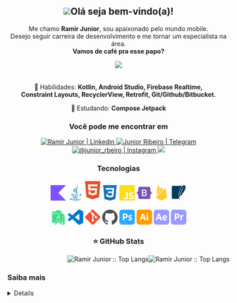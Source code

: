<span align="center">

## <img src="https://raw.githubusercontent.com/iampavangandhi/iampavangandhi/master/gifs/Hi.gif" width="30px">Olá seja bem-vindo(a)!

</span>

<p align="center">
  Me chamo <strong>Ramir Junior</strong>, sou apaixonado pelo mundo mobile.<br/>
    Desejo seguir carreira de desenvolvimento e me tornar um especialista na área.<br/>
<strong>Vamos de café pra esse papo?</strong><br/>
</p>
<div align="center">
<img src="https://www.mygo.ge/uploads/blog/1584023795.jpg" width="500px" />
</div>
<br/>
<p align="center">
  💼 Habilidades: <strong>Kotlin, Android Studio, Firebase Realtime,<br>Constraint Layouts, RecyclerView, Retrofit, Git/Github/Bitbucket.</strong>
</p>

<p align="center">
  🚀  Estudando: <strong>Compose Jetpack</strong>
</p>
<h3 align="center">Você pode me encontrar em</h3>

<div align="center">
    <a href="https://www.linkedin.com/in/ramirjunior-"> 
         <img target="_blank" alt="Ramir Junior | Linkedin" src="https://img.shields.io/badge/LinkedIn-0077B5?style=for-the-badge&logo=linkedin&logoColor=white&link=https://www.linkedin.com/in/ramirjunior-" />
    </a>
    <a href="https://t.me/JRHDL"> 
        <img  alt="Junior Ribeiro | Telegram"  src="https://img.shields.io/badge/Telegram-2CA5E0?style=for-the-badge&logo=telegram&logoColor=white&link=https://t.me/JRHDL" />
    </a>
    <a href="https://instagram.com/junior_rbeiro"> 
        <img  alt="@junior_rbeiro | Instagram"  src="https://img.shields.io/badge/Instagram-E4405F?style=for-the-badge&logo=instagram&logoColor=white&link=https://instagram.com/junior_rbeiro"/>
    </a>
    <a href="https://www.facebook.com/junior.ribeiro0/" alt="Facebook">
  <img src="https://img.shields.io/badge/-Facebook-3b5998?style=for-the-badge&logo=facebook&logoColor=white&link=https://www.facebook.com/junior.ribeiro0/"/></a>
     <br/>
    <h3 align="center">Tecnologias</h3>
    <img alt="Kotlin" width="35px" src="assets/kotlin.svg" />
    <img alt="Java" width="35px" src="assets/java.svg" />
    <img alt="HTML5" width="35px" src="assets/html5.svg" />
    <img alt="CSS3" width="35px" src="assets/css3.svg" />
    <img alt="Javascript" width="35px" src="assets/javascript.svg" />
    <img alt="Bootstrap" width="35px" src="assets/bootstrap.svg" />    
    <img alt="Firebase" width="35px" src="assets/firebase.svg" />
    <img alt="SQLite" width="35px" src="assets/sqlite.svg" />
    <br/><br/> 
    <img alt="Android Studio" width="35px" src="assets/androidstudio.svg" />
    <img alt="Visual Studio Code" width="35px" src="assets/visualstudiocode.svg" />
    <img alt="Git" width="35px" src="assets/git.svg" />
    <img alt="Github" width="35px" src="assets/github.svg" />    
    <img alt="Adobe Photoshop" width="35px" src="assets/adobephotoshop.svg" />
    <img alt="Adobe Illustrator" width="35px" src="assets/adobeillustrator.svg" />
    <img alt="Adobe Photoshop" width="35px" src="assets/adobeaftereffects.svg" />
    <img alt="Adobe Illustrator" width="35px" src="assets/adobepremierepro.svg" />
    <br/>
</div>

<p align="center">

<h3 align="center">⭐ GitHub Stats</h3>

<p>
    <img align="right" height="165" src="https://github-readme-stats.vercel.app/api/top-langs/?username=ramirjunior&langs_count=8&layout=compact&theme=blueberry" alt="Ramir Junior :: Top Langs" />
    <img align="right"  src="https://github-readme-stats.vercel.app/api?username=ramirjunior&theme=blueberry&show_icons=true&count_private=true&include_all_commits=true&hide_title=true" alt="Ramir Junior :: Top Langs" />
</p>
<br/>
<h3>Saiba mais</h3> 

<details>

## Educação

- 📖 **Sistemas de Informação**

  📆 Formação 2023

  📍 **PUC Minas São Gabriel** - Belo Horizonte, Minas Gerais, Brasil



## Idiomas

- :us: Inglês

  :arrow_upper_right: Intermediário

   

- :es: Espanhol

  :arrow_upper_right: Intermediário
  
  </details>
